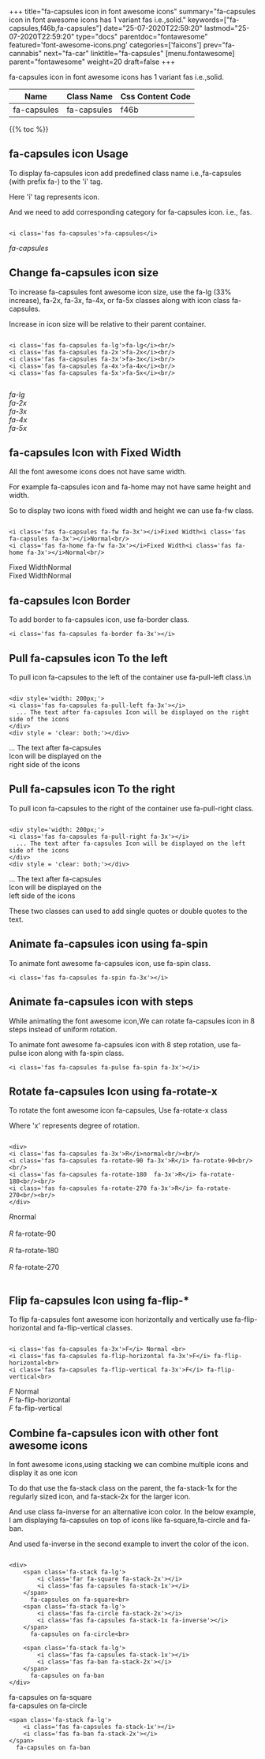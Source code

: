 +++
title="fa-capsules icon in font awesome icons"
summary="fa-capsules icon in font awesome icons has 1 variant fas i.e.,solid."
keywords=["fa-capsules,f46b,fa-capsules"]
date="25-07-2020T22:59:20"
lastmod="25-07-2020T22:59:20"
type="docs"
parentdoc="fontawesome"
featured='font-awesome-icons.png'
categories=['faicons']
prev="fa-cannabis"
next="fa-car"
linktitle="fa-capsules"
[menu.fontawesome]
parent="fontawesome"
weight=20
draft=false
+++


fa-capsules icon in font awesome icons has 1 variant fas i.e.,solid.

<div class='table-responsive'><table class='table'><thead><tr><th>Name</th><th>Class Name</th><th>Css Content Code</th></tr></thead><tbody><tr><td>fa-capsules</td><td>fa-capsules</td><td>f46b</td></tr></tbody></table></div>


{{% toc %}}


## fa-capsules icon Usage

To display fa-capsules icon add predefined class name i.e.,fa-capsules (with prefix fa-) to the 'i' tag.

Here 'i' tag represents icon.

And we need to add corresponding category for fa-capsules icon. i.e., fas.


```

<i class='fas fa-capsules'>fa-capsules</i>
```

<i class='fas fa-capsules'>fa-capsules</i>




## Change fa-capsules icon size
To increase fa-capsules font awesome icon size, use the fa-lg (33% increase), fa-2x, fa-3x, fa-4x, or fa-5x classes along with icon class fa-capsules.

Increase in icon size will be relative to their parent container. 

```

<i class='fas fa-capsules fa-lg'>fa-lg</i><br/>
<i class='fas fa-capsules fa-2x'>fa-2x</i><br/>
<i class='fas fa-capsules fa-3x'>fa-3x</i><br/>
<i class='fas fa-capsules fa-4x'>fa-4x</i><br/>
<i class='fas fa-capsules fa-5x'>fa-5x</i><br/>
            
```

<i class='fas fa-capsules fa-lg'>fa-lg</i><br/>
<i class='fas fa-capsules fa-2x'>fa-2x</i><br/>
<i class='fas fa-capsules fa-3x'>fa-3x</i><br/>
<i class='fas fa-capsules fa-4x'>fa-4x</i><br/>
<i class='fas fa-capsules fa-5x'>fa-5x</i><br/>
            



## fa-capsules Icon with Fixed Width 

All the font awesome icons does not have same width.

For example fa-capsules icon and fa-home may not have same height and width.

So to display two icons with fixed width and height we can use fa-fw class.


```

<i class='fas fa-capsules fa-fw fa-3x'></i>Fixed Width<i class='fas fa-capsules fa-3x'></i>Normal<br/>
<i class='fas fa-home fa-fw fa-3x'></i>Fixed Width<i class='fas fa-home fa-3x'></i>Normal<br/>
```

<i class='fas fa-capsules fa-fw fa-3x'></i>Fixed Width<i class='fas fa-capsules fa-3x'></i>Normal<br/>
<i class='fas fa-home fa-fw fa-3x'></i>Fixed Width<i class='fas fa-home fa-3x'></i>Normal<br/>



## fa-capsules Icon Border 

To add border to fa-capsules icon, use fa-border class.


```
<i class='fas fa-capsules fa-border fa-3x'></i>

```
<i class='fas fa-capsules fa-border fa-3x'></i>





## Pull fa-capsules icon To the left

To pull icon fa-capsules to the left of the container use fa-pull-left class.\n

```

<div style='width: 200px;'>
<i class='fas fa-capsules fa-pull-left fa-3x'></i>
  ... The text after fa-capsules Icon will be displayed on the right side of the icons
</div>
<div style = 'clear: both;'></div>
```

<div style='width: 200px;'>
<i class='fas fa-capsules fa-pull-left fa-3x'></i>
  ... The text after fa-capsules Icon will be displayed on the right side of the icons
</div>
<div style = 'clear: both;'></div>




## Pull fa-capsules icon To the right
To pull icon fa-capsules to the right of the container use fa-pull-right class.

```

<div style='width: 200px;'>
<i class='fas fa-capsules fa-pull-right fa-3x'></i>
  ... The text after fa-capsules Icon will be displayed on the left side of the icons
</div>
<div style = 'clear: both;'></div>
```

<div style='width: 200px;'>
<i class='fas fa-capsules fa-pull-right fa-3x'></i>
  ... The text after fa-capsules Icon will be displayed on the left side of the icons
</div>
<div style = 'clear: both;'></div>

These two classes can used to add single quotes or double quotes to the text.


## Animate fa-capsules icon using fa-spin
To animate font awesome fa-capsules icon, use fa-spin class.

```
<i class='fas fa-capsules fa-spin fa-3x'></i>
```
<i class='fas fa-capsules fa-spin fa-3x'></i>




## Animate fa-capsules icon with steps
While animating the font awesome icon,We can rotate fa-capsules icon in 8 steps instead of uniform rotation.

To animate font awesome fa-capsules icon with 8 step rotation, use fa-pulse icon along with fa-spin class.


```
<i class='fas fa-capsules fa-pulse fa-spin fa-3x'></i>

```
<i class='fas fa-capsules fa-pulse fa-spin fa-3x'></i>





## Rotate fa-capsules Icon using fa-rotate-x
To rotate the font awesome icon fa-capsules, Use fa-rotate-x class

Where 'x' represents degree of rotation.


```

<div>
<i class='fas fa-capsules fa-3x'>R</i>normal<br/><br/>
<i class='fas fa-capsules fa-rotate-90 fa-3x'>R</i> fa-rotate-90<br/><br/> 
<i class='fas fa-capsules fa-rotate-180  fa-3x'>R</i> fa-rotate-180<br/><br/> 
<i class='fas fa-capsules fa-rotate-270 fa-3x'>R</i> fa-rotate-270<br/><br/>
</div>
```

<div>
<i class='fas fa-capsules fa-3x'>R</i>normal<br/><br/>
<i class='fas fa-capsules fa-rotate-90 fa-3x'>R</i> fa-rotate-90<br/><br/> 
<i class='fas fa-capsules fa-rotate-180  fa-3x'>R</i> fa-rotate-180<br/><br/> 
<i class='fas fa-capsules fa-rotate-270 fa-3x'>R</i> fa-rotate-270<br/><br/>
</div>




## Flip fa-capsules Icon using fa-flip-*
To flip fa-capsules font awesome icon horizontally and vertically use fa-flip-horizontal and fa-flip-vertical classes. 

```

<i class='fas fa-capsules fa-3x'>F</i> Normal <br>
<i class='fas fa-capsules fa-flip-horizontal fa-3x'>F</i> fa-flip-horizontal<br>
<i class='fas fa-capsules fa-flip-vertical fa-3x'>F</i> fa-flip-vertical<br>
```

<i class='fas fa-capsules fa-3x'>F</i> Normal <br>
<i class='fas fa-capsules fa-flip-horizontal fa-3x'>F</i> fa-flip-horizontal<br>
<i class='fas fa-capsules fa-flip-vertical fa-3x'>F</i> fa-flip-vertical<br>




## Combine fa-capsules icon with other font awesome icons
In font awesome icons,using stacking we can combine multiple icons and display it as one icon 

To do that use the fa-stack class on the parent, the fa-stack-1x for the regularly sized icon, and fa-stack-2x for the larger icon.

And use class fa-inverse for an alternative icon color. 
In the below example, I am displaying fa-capsules on top of icons like fa-square,fa-circle and fa-ban.

And used fa-inverse in the second example to invert the color of the icon.

```

<div>
    <span class='fa-stack fa-lg'>
        <i class='far fa-square fa-stack-2x'></i>
        <i class='fas fa-capsules fa-stack-1x'></i>
    </span>
      fa-capsules on fa-square<br>
    <span class='fa-stack fa-lg'>
        <i class='fas fa-circle fa-stack-2x'></i>
        <i class='fas fa-capsules fa-stack-1x fa-inverse'></i>
    </span>
      fa-capsules on fa-circle<br>

    <span class='fa-stack fa-lg'>
        <i class='fas fa-capsules fa-stack-1x'></i>
        <i class='fas fa-ban fa-stack-2x'></i>
    </span>
      fa-capsules on fa-ban
</div>
```

<div>
    <span class='fa-stack fa-lg'>
        <i class='far fa-square fa-stack-2x'></i>
        <i class='fas fa-capsules fa-stack-1x'></i>
    </span>
      fa-capsules on fa-square<br>
    <span class='fa-stack fa-lg'>
        <i class='fas fa-circle fa-stack-2x'></i>
        <i class='fas fa-capsules fa-stack-1x fa-inverse'></i>
    </span>
      fa-capsules on fa-circle<br>

    <span class='fa-stack fa-lg'>
        <i class='fas fa-capsules fa-stack-1x'></i>
        <i class='fas fa-ban fa-stack-2x'></i>
    </span>
      fa-capsules on fa-ban
</div>






